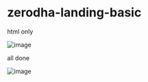 ﻿# zerodha-landing-basic

 html only 

 ![image](https://github.com/dhruba001/zerodha-landing-basic/assets/43171362/fc9c0c6a-11d8-4239-adf5-e88528c6b3d3)

 all done

 ![image](https://github.com/dhruba001/zerodha-landing-basic/assets/43171362/098109c8-043b-4861-9516-a3ca5f09de50)




